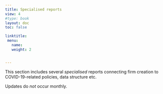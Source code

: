 ```yaml
---
title: Specialised reports
view: 4 
#type: book
layout: doc
toc: false

linktitle: 
 menu: 
   name: 
   weight: 2


---
```


This section includes several *specialised* reports connecting firm creation to COVID-19-related policies, data structure etc.

Updates do *not* occur monthly.
